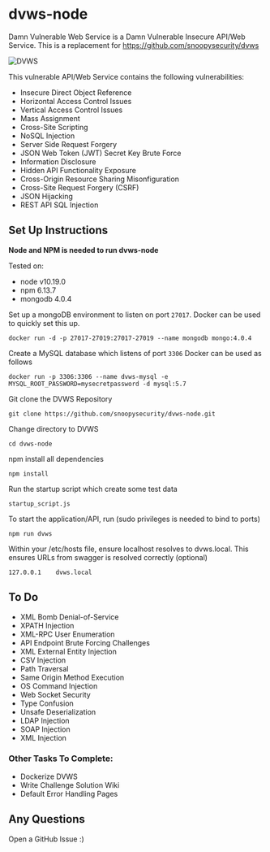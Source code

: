 # dvws-node
Damn Vulnerable Web Service is a Damn Vulnerable Insecure API/Web Service. This is a replacement for https://github.com/snoopysecurity/dvws

![DVWS](https://snoopysecurity.github.io/assets/dvws.png)



This vulnerable API/Web Service contains the following vulnerabilities:

* Insecure Direct Object Reference
* Horizontal Access Control Issues
* Vertical Access Control Issues
* Mass Assignment
* Cross-Site Scripting 
* NoSQL Injection
* Server Side Request Forgery
* JSON Web Token (JWT) Secret Key Brute Force
* Information Disclosure
* Hidden API Functionality Exposure
* Cross-Origin Resource Sharing Misonfiguration
* Cross-Site Request Forgery (CSRF)
* JSON Hijacking
* REST API SQL Injection



## Set Up Instructions

**Node and NPM is needed to run dvws-node**

Tested on:
* node v10.19.0
* npm 6.13.7
* mongodb 4.0.4


Set up a mongoDB environment to listen on port `27017`. Docker can be used to quickly set this up. 

```
docker run -d -p 27017-27019:27017-27019 --name mongodb mongo:4.0.4
```

Create a MySQL database which listens of port `3306` Docker can be used as follows

```
docker run -p 3306:3306 --name dvws-mysql -e MYSQL_ROOT_PASSWORD=mysecretpassword -d mysql:5.7
```

Git clone the DVWS Repository 

```
git clone https://github.com/snoopysecurity/dvws-node.git
```

Change directory to DVWS

```
cd dvws-node
```

npm install all dependencies

```
npm install  
```

Run the startup script which create some test data

```
startup_script.js
```

To start the application/API, run (sudo privileges is needed to bind to ports)

```
npm run dvws

```

Within your /etc/hosts file, ensure localhost resolves to dvws.local. This ensures URLs from swagger is resolved correctly (optional)

```
127.0.0.1    dvws.local
```


## To Do
* XML Bomb Denial-of-Service
* XPATH Injection
* XML-RPC User Enumeration
* API Endpoint Brute Forcing Challenges
* XML External Entity Injection
* CSV Injection
* Path Traversal 
* Same Origin Method Execution
* OS Command Injection
* Web Socket Security
* Type Confusion
* Unsafe Deserialization  
* LDAP Injection
* SOAP Injection
* XML Injection

### Other Tasks To Complete:
* Dockerize DVWS
* Write Challenge Solution Wiki
* Default Error Handling Pages


## Any Questions

Open a GitHub Issue :) 
